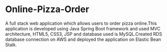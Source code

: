 # Online-Pizza-Order
A full stack web application which allows users to order pizza online.This application is developed using Java Spring Boot framework  and used MVC architecture, HTML5, CSS3, JSP and database used is MySQL.Created RDS database connection on AWS and deployed the application on Elastic Bean Stalk.
